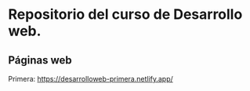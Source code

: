 # Repositorio del curso de Desarrollo web.
## Páginas web

Primera: https://desarrolloweb-primera.netlify.app/
